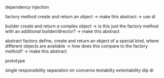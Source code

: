 dependency injection


factory method
create and return an object
-> make this abstract
-> use di


builder
create and return a complex object
-> is this just the factory method with an additional builder/director?
-> make this abstract


abstract factory
define, create and return an object of a special kind, where different objects are available
-> how does this compare to the factory method?
-> make this abstract


prototype


single responsibility
separation on concerns
testabilty
extentability
dip
di
